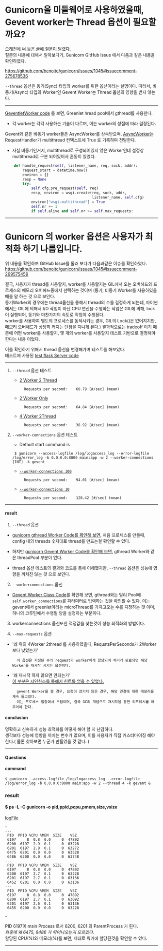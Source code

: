 # Gunicorn을 미들웨어로 사용하였을때, Gevent worker는 Thread 옵션이 필요할까요?

 [오래전에 써 놓은 글에 질문이 달렸다.](https://medium.com/@nara03050/nginx-%ED%99%98%EA%B2%BD%EC%97%90%EC%84%9C-python3%EB%A1%9C-back-end-%EA%B5%AC%EC%B6%95%ED%95%98%EA%B8%B0-gunicorn%EA%B3%BC-gevent%EC%95%8C%EC%95%84%EB%B3%B4%EA%B8%B0-473d73aa155a)  
질문의 내용에 대해서 알아보다가, Gunicorn GitHub Issue 에서 다음과 같은 내용을 확인하였다.

https://github.com/benoitc/gunicorn/issues/1045#issuecomment-275678536

`--thread` 옵션은 동기(Sync) 타입의 worker를 위한 옵션이라는 설명이다.
따라서, 비동기(Async) 타입의 Worker인 Gevent Worker는 Thread 옵션의 영향을 받지 않는다.  

---


[GeventletWorker code](https://github.com/benoitc/gunicorn/blob/9c1438f013/gunicorn/workers/geventlet.py) 를 보면, Greenlet hread pool에서 gthread를 사용한다.
- 각 worker는 각각 사용하는 기술이 다르며, 이는 worker의 성질에 따라 결정된다. 

Gevent와 같은 비동기 worker들은 AsyncWorker를 상속받으며, 
[AsyncWorker](https://github.com/benoitc/gunicorn/blob/9c1438f013/gunicorn/workers/base_async.py)는 RequestHandler가 multithread 컨텍스트에 True 로 기록하여 전달한다.

- 사실 비동기인거지, multithread로 구성되어있지 않은 Worker인데 설정상 multithread로 구분 되어있어서 혼동이 있었다.


```python
    def handle_request(self, listener_name, req, sock, addr):
        request_start = datetime.now()
        environ = {}
        resp = None
        try:
            self.cfg.pre_request(self, req)
            resp, environ = wsgi.create(req, sock, addr,
                                        listener_name, self.cfg)
            environ["wsgi.multithread"] = True
            self.nr += 1
            if self.alive and self.nr >= self.max_requests:
```


---

# Gunicorn 의 worker 옵션은 사용자가 최적화 하기 나름입니다.

위 내용을 확인하며 GitHub Issue를 둘러 보다가 다음과같은 이슈를 확인하였다.   
https://github.com/benoitc/gunicorn/issues/1045#issuecomment-269575459

결국, 사용자가 thread를 사용할지, worker를 사용할지는 GIL에서 오는 오버헤드와 프로세스의 메모리 오버헤드중에서 선택하는 것이며 
(동기, 비동기 Worker를 사용하였을때를 말 하는 것 으로 보인다.  
동기Worker의 경우에는 thread옵션을 통해서 thread의 수를 결정하게 되는데, 파이썬에서는 GIL에 의해서 I/O 작업이 아닌 CPU 연산을 수행하는 작업은 GIL에 의해, lock이 실행되어, 동기와 마찬가지의 속도로 작업이 수행된다.  
 worker를 사용하여 별도의 프로세스를 동작시키는 경우, GIL의 Lock()은 없어지지만, 메모리 오버헤드가 상당히 커지는 단점을 지니게 된다.) 결과적으로는 tradeoff 이기 때문에 어떤 worker를 사용할지, 몇 개의 worker를 사용할지 테스트 기반으로 결정해야한다는 내용 이었다.

이를 확인하기 위해서 thread 옵션을 변경해가며 테스트를 해보았다.  
테스트에 사용된 [test flask Server code](https://github.com/nanaones/Record/blob/master/Python/gunicorn/flaskServer/main.py)

---

1. `--thread` 옵션 테스트  

    * [2 Worker 2 Thread](https://github.com/nanaones/Record/blob/master/Python/gunicorn/flaskServer/results/changeThreadOption/result2worker2thread.txt)  

            Requests per second:    60.79 [#/sec] (mean)

    * [2 Worker Only](https://github.com/nanaones/Record/blob/master/Python/gunicorn/flaskServer/results/changeThreadOption/result2workeronly.txt) 

            Requests per second:    64.84 [#/sec] (mean)


    * [4 Worker 2Thread](https://github.com/nanaones/Record/blob/master/Python/gunicorn/flaskServer/results/changeThreadOption/result4worker2thread.txt)  
    
            Requests per second:    38.92 [#/sec] (mean)

2. `--worker-connections` 옵션 테스트  
    * Default start command is  

    ` $ gunicorn --access-logfile /log/logaccess_log --error-logfile /log/error_log -b 0.0.0.0:8000 main:app -w 2 --worker-connections [INT] -k gevent`  

    * [`--worker-connections 100`](https://github.com/nanaones/Record/blob/master/Python/gunicorn/flaskServer/results/changeWorkerConnections/result2workerworkerconnections10.txt)

            Requests per second:    94.01 [#/sec] (mean)


    * [`--worker-connections 10`](https://github.com/nanaones/Record/blob/master/Python/gunicorn/flaskServer/results/changeWorkerConnections/result2workerworkerconnections100.txt)

            Requests per second:    120.42 [#/sec] (mean)

---
#### result
1. `--thread` 옵션
- [gunicorn gthread Worker Code를 확인해 보면](https://github.com/benoitc/gunicorn/blob/9c1438f013/gunicorn/workers/gthread.py#L88), 처음 프로세스를 만들때, config 내의 threads 숫자대로 thread를 만드는걸 확인할 수 있다.

- 하지만 [gunicorn Gevent Worker Code를 확인해 보면](https://github.com/benoitc/gunicorn/blob/9c1438f013/gunicorn/workers/ggevent.py), gthread Worker와 같은 threadPool 부분이 없다.  

- thread 옵션 테스트의 결과와 코드를 통해 이해했지만, `--thread` 옵션은 성능에 영향을 끼치진 않는 것 으로 보인다.

2. `--workerconnections` 옵션

- [Gevent Worker Class Code](https://github.com/benoitc/gunicorn/blob/9c1438f013/gunicorn/workers/ggevent.py#L75)를 확인해 보면, gthread와는 달리 Pool에 `self.worker_connections`를 파라미터로 입력하는 것을 확인할 수 있다. 이는 gevent에서 greenlet이라는 microThread를 가지고오는 수를 지정하는 것 이며, 하나의 코루틴에서 수행될 양을 설정하는 부분이다.

3. workerconnections 옵션또한 적정값을 찾는것이 성능 최적화의 방법이다.

4. `--max-requests` 옵션
- '왜 위의 4Worker 2thread 를 사용하였을때, RequstsPerSeconds가 2Worker 보다 낮았는가'

        이 옵션은 지정된 수의 request가 worker에게 할당되어 처리가 완료되면 해당 Worker를 재시작 시키는 옵션이다.

- '왜 재시작 하지 않으면 안되는가'  
[이 부분은 지인찬스를 통해서 힌트를 얻을 수 있었다.](https://www.facebook.com/permalink.php?story_fbid=1015849825462536&id=100011125846399)     

        gevent Worker를 쓸 경우, 요청이 끊기지 않은 경우, 해당 연결에 대한 메모리를 계속 들고있다.  
        이는 프로세스 입장에서 부담이며, 결국 GC의 개념으로 재시작을 통한 리프레시를 해 주어야 한다.



#### conclusion

명확하고 신속하게 성능 최적화를 어떻게 해야 할 지 난감하다.  
생각보다 성능에 영향을 끼치는 변수가 많으며, 이를 사용자가 직접 커스터마이징 해야한다.( 물론 찾아보면 누군가 만들었을 것 같다. )



---

#### Questions

#### command
```
$ gunicorn --access-logfile /log/logaccess_log --error-logfile /log/error_log -b 0.0.0.0:8000 main:app -w 2 --thread 4 -k gevent &
```

### result

#### $ ps -L -C gunicorn -o pid,ppid,pcpu,pmem,size,vsize 

[logFile](https://github.com/nanaones/Record/blob/master/Python/gunicorn/flaskServer/results/log/2020-01-03.log)
```log
~
---
 PID  PPID %CPU %MEM  SIZE    VSZ
 6197     8  0.8  0.0     0  47892
 6200  6197  2.9  0.1     0  63228
 6201  6197  2.8  0.1     0  63272
 6475  6201  0.0  0.0     0  63528
 6486  6200  0.0  0.0     0  63748  
--- 
 PID  PPID %CPU %MEM  SIZE    VSZ
 6197     8  0.8  0.0     0  47892
 6200  6197  2.7  0.1     0  63228
 6201  6197  2.7  0.1     0  63136
 6452  6201  0.0  0.0     0  63136  
--- 
 PID  PPID %CPU %MEM  SIZE    VSZ
 6197     8  0.8  0.0     0  47892
 6200  6197  2.7  0.1     0  63092
 6201  6197  2.6  0.1     0  63136
 6455  6200  0.0  0.0     0  63228 

~
```

PID 6197이 main Process 로서 6200, 6201 의 ParentProcess 가 된다.  
*와중에 왜 6475, 6486 가 튀어나오는지 모르겠다.*  
할당된 CPU(%)와 메모리(%)를 보면, 제대로 워커에 할당된것을 확인할 수 있다.

---

